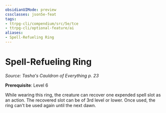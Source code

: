 ```yaml
---
obsidianUIMode: preview
cssclasses: json5e-feat
tags:
- ttrpg-cli/compendium/src/5e/tce
- ttrpg-cli/optional-feature/ai
aliases:
- Spell-Refueling Ring
---
```

# Spell-Refueling Ring
*Source: Tasha's Cauldron of Everything p. 23*  

**Prerequisite**: Level 6

While wearing this ring, the creature can recover one expended spell slot as an action. The recovered slot can be of 3rd level or lower. Once used, the ring can't be used again until the next dawn.